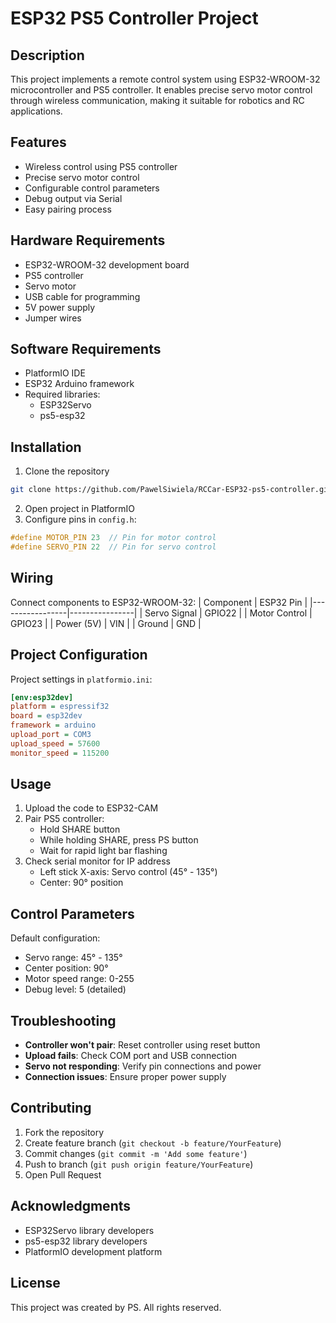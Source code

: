 # ESP32 PS5 Controller Project

## Description
This project implements a remote control system using ESP32-WROOM-32 microcontroller and PS5 controller. It enables precise servo motor control through wireless communication, making it suitable for robotics and RC applications.

## Features
- Wireless control using PS5 controller
- Precise servo motor control
- Configurable control parameters
- Debug output via Serial
- Easy pairing process

## Hardware Requirements
- ESP32-WROOM-32 development board
- PS5 controller
- Servo motor
- USB cable for programming
- 5V power supply
- Jumper wires

## Software Requirements
- PlatformIO IDE
- ESP32 Arduino framework
- Required libraries:
  - ESP32Servo
  - ps5-esp32

## Installation
1. Clone the repository
```bash
git clone https://github.com/PawelSiwiela/RCCar-ESP32-ps5-controller.git
```
2. Open project in PlatformIO
3. Configure pins in `config.h`:
```cpp
#define MOTOR_PIN 23  // Pin for motor control
#define SERVO_PIN 22  // Pin for servo control
```

## Wiring
Connect components to ESP32-WROOM-32:
|   Component     |   ESP32 Pin    |
|-----------------|----------------|
| Servo Signal    | GPIO22         |
| Motor Control   | GPIO23         |
| Power (5V)      | VIN            |
| Ground          | GND            |

## Project Configuration
Project settings in `platformio.ini`:
```ini
[env:esp32dev]
platform = espressif32
board = esp32dev
framework = arduino
upload_port = COM3
upload_speed = 57600
monitor_speed = 115200
```

## Usage
1. Upload the code to ESP32-CAM
2. Pair PS5 controller:
    - Hold SHARE button
    - While holding SHARE, press PS button
    - Wait for rapid light bar flashing
3. Check serial monitor for IP address
    - Left stick X-axis: Servo control (45° - 135°)
    - Center: 90° position

## Control Parameters
Default configuration:
- Servo range: 45° - 135°
- Center position: 90°
- Motor speed range: 0-255
- Debug level: 5 (detailed)

## Troubleshooting
- **Controller won't pair**: Reset controller using reset button
- **Upload fails**: Check COM port and USB connection
- **Servo not responding**: Verify pin connections and power
- **Connection issues**: Ensure proper power supply

## Contributing
1. Fork the repository
2. Create feature branch (`git checkout -b feature/YourFeature`)
3. Commit changes (`git commit -m 'Add some feature'`)
4. Push to branch (`git push origin feature/YourFeature`)
5. Open Pull Request

## Acknowledgments
- ESP32Servo library developers
- ps5-esp32 library developers
- PlatformIO development platform
  
## License
This project was created by PS. All rights reserved.

